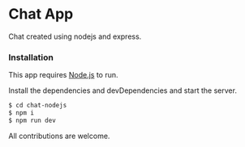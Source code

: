 # Chat App

Chat created using nodejs and express. 

### Installation

This app requires [Node.js](https://nodejs.org/)  to run.

Install the dependencies and devDependencies and start the server.

```sh
$ cd chat-nodejs
$ npm i
$ npm run dev
```

All contributions are welcome.
